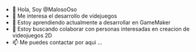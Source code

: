 - 👋 Hola, Soy @MalosoOso
- 👀 Me interesa el desarrollo de videjuegos
- 🌱 Estoy aprendiendo actualmente a desarrollar en GameMaker
- 💞️ Estoy buscando colaborar con personas interesadas en creacion de videojuegos 2D
- 📫 Me puedes contactar por aqui ...

<!---
MalosoOso/MalosoOso is a ✨ special ✨ repository because its `README.md` (this file) appears on your GitHub profile.
You can click the Preview link to take a look at your changes.
--->
